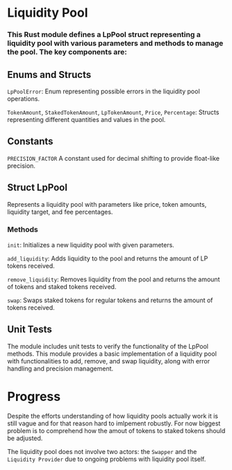 # Liquidity Pool

### This Rust module defines a LpPool struct representing a liquidity pool with various parameters and methods to manage the pool. The key components are:

## Enums and Structs

`LpPoolError`: Enum representing possible errors in the liquidity pool operations.

`TokenAmount`, `StakedTokenAmount`, `LpTokenAmount`, `Price`, `Percentage`: Structs representing different quantities and values in the pool.

## Constants

`PRECISION_FACTOR` A constant used for decimal shifting to provide float-like precision.

## Struct LpPool

Represents a liquidity pool with parameters like price, token amounts, liquidity target, and fee percentages.

### Methods

`init`: Initializes a new liquidity pool with given parameters.

`add_liquidity`: Adds liquidity to the pool and returns the amount of LP tokens received.

`remove_liquidity`: Removes liquidity from the pool and returns the amount of tokens and staked tokens received.

`swap`: Swaps staked tokens for regular tokens and returns the amount of tokens received.

## Unit Tests

The module includes unit tests to verify the functionality of the LpPool methods.
This module provides a basic implementation of a liquidity pool with functionalities to add, remove, and swap liquidity, along with error handling and precision management.

# Progress

Despite the efforts understanding of how liquidity pools actually work it is still vague and for that reason hard to imlpement robustly. For now biggest problem is to comprehend how the amout of tokens to staked tokens should be adjusted.

The liquidity pool does not involve two actors: the `Swapper` and the `Liquidity Provider` due to ongoing problems with liquidity pool itself.
